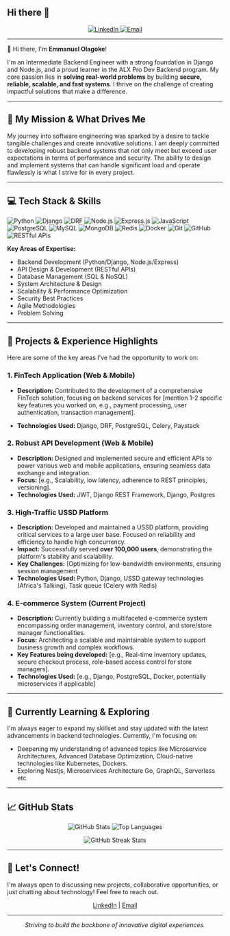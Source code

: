 ## Hi there 👋

<!--
**emmagoke/emmagoke** is a ✨ _special_ ✨ repository because its `README.md` (this file) appears on your GitHub profile.

Here are some ideas to get you started:

- 🔭 I’m currently working on ...
- 🌱 I’m currently learning ...
- 👯 I’m looking to collaborate on ...
- 🤔 I’m looking for help with ...
- 💬 Ask me about ...
- 📫 How to reach me: ...
- 😄 Pronouns: ...
- ⚡ Fun fact: ...
-->
<div align="center">
  <a href="https://github.com/emmagoke">
    </a>
</div>

<div align="center">
  <a href="https://www.linkedin.com/in/emmanuel-olagoke-62a68119b/" target="_blank">
    <img src="https://img.shields.io/badge/LinkedIn-0077B5?style=for-the-badge&logo=linkedin&logoColor=white" alt="LinkedIn"/>
  </a>
  <a href="YOUR_TWITTER_PROFILE_URL_OR_OTHER_RELEVANT_SOCIAL_LINK" target="_blank">
    </a>
  <a href="mailto:emma.goke05@gmail.com" target="_blank">
    <img src="https://img.shields.io/badge/Email-D14836?style=for-the-badge&logo=gmail&logoColor=white" alt="Email"/>
  </a>
  </div>

---

👋 Hi there, I'm **Emmanuel Olagoke**!

<p align="left">
  I'm an Intermediate Backend Engineer with a strong foundation in Django and Node.js, and a proud learner in the ALX Pro Dev Backend program. My core passion lies in <strong>solving real-world problems</strong> by building <strong>secure, reliable, scalable, and fast systems</strong>. I thrive on the challenge of creating impactful solutions that make a difference.
</p>

---

## 🚀 My Mission & What Drives Me

My journey into software engineering was sparked by a desire to tackle tangible challenges and create innovative solutions. I am deeply committed to developing robust backend systems that not only meet but exceed user expectations in terms of performance and security. The ability to design and implement systems that can handle significant load and operate flawlessly is what I strive for in every project.

---

## 💻 Tech Stack & Skills

<p align="left">
  <img src="https://img.shields.io/badge/Python-3776AB?style=for-the-badge&logo=python&logoColor=white" alt="Python"/>
  <img src="https://img.shields.io/badge/Django-092E20?style=for-the-badge&logo=django&logoColor=white" alt="Django"/>
  <img src="https://img.shields.io/badge/Django%20REST%20Framework-A30000?style=for-the-badge&logo=django&logoColor=white" alt="DRF"/>
  <img src="https://img.shields.io/badge/Node.js-339933?style=for-the-badge&logo=nodedotjs&logoColor=white" alt="Node.js"/>
  <img src="https://img.shields.io/badge/Express.js-000000?style=for-the-badge&logo=express&logoColor=white" alt="Express.js"/>
  <img src="https://img.shields.io/badge/JavaScript-F7DF1E?style=for-the-badge&logo=javascript&logoColor=black" alt="JavaScript"/>
  <img src="https://img.shields.io/badge/PostgreSQL-336791?style=for-the-badge&logo=postgresql&logoColor=white" alt="PostgreSQL"/>
  <img src="https://img.shields.io/badge/MySQL-4479A1?style=for-the-badge&logo=mysql&logoColor=white" alt="MySQL"/>
  <img src="https://img.shields.io/badge/MongoDB-47A248?style=for-the-badge&logo=mongodb&logoColor=white" alt="MongoDB"/>
  <img src="https://img.shields.io/badge/Redis-DC382D?style=for-the-badge&logo=redis&logoColor=white" alt="Redis"/>
  <img src="https://img.shields.io/badge/Docker-2496ED?style=for-the-badge&logo=docker&logoColor=white" alt="Docker"/>
  <!-- <img src="https://img.shields.io/badge/AWS-232F3E?style=for-the-badge&logo=amazon-aws&logoColor=white" alt="AWS"/> -->
  <img src="https://img.shields.io/badge/Git-F05032?style=for-the-badge&logo=git&logoColor=white" alt="Git"/>
  <img src="https://img.shields.io/badge/GitHub-181717?style=for-the-badge&logo=github&logoColor=white" alt="GitHub"/>
  <img src="https://img.shields.io/badge/RESTful%20APIs-0277BD?style=for-the-badge&logo=api&logoColor=white" alt="RESTful APIs"/>
  </p>

**Key Areas of Expertise:**

<ul>
  <li>Backend Development (Python/Django, Node.js/Express)</li>
  <li>API Design & Development (RESTful APIs)</li>
  <li>Database Management (SQL & NoSQL)</li>
  <li>System Architecture & Design</li>
  <li>Scalability & Performance Optimization</li>
  <li>Security Best Practices</li>
  <li>Agile Methodologies</li>
  <li>Problem Solving</li>
</ul>

---

## 🔧 Projects & Experience Highlights

Here are some of the key areas I've had the opportunity to work on:

### 1. FinTech Application (Web & Mobile)

- **Description:** Contributed to the development of a comprehensive FinTech solution, focusing on backend services for [mention 1-2 specific key features you worked on, e.g., payment processing, user authentication, transaction management].
<!-- - **Impact:** [Quantify your impact if possible, e.g., "Improved API response time by X%", "Ensured secure handling of financial data for Y users"]. -->
- **Technologies Used:** Django, DRF, PostgreSQL, Celery, Paystack
<!-- - **Pinned Repository (Optional):** `[Link to a relevant public repo if available]` -->

### 2. Robust API Development (Web & Mobile)

- **Description:** Designed and implemented secure and efficient APIs to power various web and mobile applications, ensuring seamless data exchange and integration.
- **Focus:** [e.g., Scalability, low latency, adherence to REST principles, versioning].
- **Technologies Used:** JWT, Django REST Framework, Django, Postgres
<!-- - **Pinned Repository (Optional):** `[Link to a relevant public repo if available]` -->

### 3. High-Traffic USSD Platform

- **Description:** Developed and maintained a USSD platform, providing critical services to a large user base. Focused on reliability and efficiency to handle high concurrency.
- **Impact:** Successfully served **over 100,000 users**, demonstrating the platform's stability and scalability.
- **Key Challenges:** [Optimizing for low-bandwidth environments, ensuring session management
- **Technologies Used:** Python, Django, USSD gateway technologies (Africa's Talking), Task queue (Celery with Redis)

### 4. E-commerce System (Current Project)

- **Description:** Currently building a multifaceted e-commerce system encompassing order management, inventory control, and store/store manager functionalities.
- **Focus:** Architecting a scalable and maintainable system to support business growth and complex workflows.
- **Key Features being developed:** [e.g., Real-time inventory updates, secure checkout process, role-based access control for store managers].
- **Technologies Used:** [e.g., Django, PostgreSQL, Docker, potentially microservices if applicable]
<!-- - **Pinned Repository (Optional):** `[Link to your current project repo if public, or a demo version]` -->

---

## 🌱 Currently Learning & Exploring

I'm always eager to expand my skillset and stay updated with the latest advancements in backend technologies. Currently, I'm focusing on:

- Deepening my understanding of advanced topics like Microservice Architectures, Advanced Database Optimization, Cloud-native technologies like Kubernetes, Dockers.
- Exploring Nestjs, Microservices Architecture Go, GraphQL, Serverless etc.

---

## 📈 GitHub Stats

<p align="center">
  <img src="https://github-readme-stats.vercel.app/api?username=emmagoke&show_icons=true&theme=radical" alt="GitHub Stats" />
  <img src="https://github-readme-stats.vercel.app/api/top-langs/?username=emmagoke&layout=compact&theme=radical&hide_border=true&langs_count=8" alt="Top Languages" />
</p>
<p align="center">
  <img src="https://github-readme-streak-stats.herokuapp.com/?user=emmagoke&theme=radical&hide_border=true" alt="GitHub Streak Stats"/>
</p>

---

## 🤝 Let's Connect!

I'm always open to discussing new projects, collaborative opportunities, or just chatting about technology! Feel free to reach out.

<p align="center">
  <a href="https://www.linkedin.com/in/emmanuel-olagoke-62a68119b/" target="_blank">LinkedIn</a> |
  <a href="mailto:emma.goke05@gmail.com" target="_blank">Email</a>
  </p>

---

<p align="center">
  <em>Striving to build the backbone of innovative digital experiences.</em>
</p>
